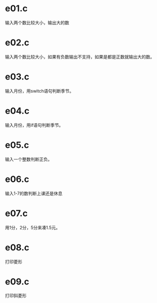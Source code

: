 # e01.c
输入两个数比较大小，输出大的数

# e02.c
输入两个数比较大小，如果有负数输出不支持，如果是都是正数就输出大的数。

# e03.c
输入月份，用switch语句判断季节。

# e04.c
输入月份，用if语句判断季节。

# e05.c
输入一个整数判断正负。

# e06.c
输入1-7的数判断上课还是休息

# e07.c
用1分，2分，5分来凑1.5元。

# e08.c
打印菱形

# e09.c
打印斜菱形
